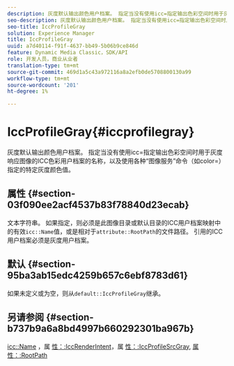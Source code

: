```yaml
---
description: 灰度默认输出颜色用户档案。 指定当没有使用icc=指定输出色彩空间时用于灰度响应图像的ICC色彩用户档案的名称，以及使用各种“图像服务”命令（如color=）指定的特定灰度颜色值。
seo-description: 灰度默认输出颜色用户档案。 指定当没有使用icc=指定输出色彩空间时用于灰度响应图像的ICC色彩用户档案的名称，以及使用各种“图像服务”命令（如color=）指定的特定灰度颜色值。
seo-title: IccProfileGray
solution: Experience Manager
title: IccProfileGray
uuid: a7d40114-f91f-4637-bb49-5b06b9ce846d
feature: Dynamic Media Classic，SDK/API
role: 开发人员，商业从业者
translation-type: tm+mt
source-git-commit: 469d1a5c43a972116a8a2efb0de5708800130a99
workflow-type: tm+mt
source-wordcount: '201'
ht-degree: 1%

---
```



# IccProfileGray{#iccprofilegray}

灰度默认输出颜色用户档案。 指定当没有使用icc=指定输出色彩空间时用于灰度响应图像的ICC色彩用户档案的名称，以及使用各种“图像服务”命令（如color=）指定的特定灰度颜色值。

## 属性 {#section-03f090ee2acf4537b83f78840d23ecab}

文本字符串。 如果指定，则必须是此图像目录或默认目录的ICC用户档案映射中的有效`icc::Name`值，或是相对于`attribute::RootPath`的文件路径。 引用的ICC用户档案必须是灰度用户档案。

## 默认 {#section-95ba3ab15edc4259b657c6ebf8783d61}

如果未定义或为空，则从`default::IccProfileGray`继承。

## 另请参阅 {#section-b737b9a6a8bd4997b660292301ba967b}

[icc::Name](../../../../../is-api/image-catalog/image-serving-api-ref/c-image-catalog-reference/c-icc-profile-map-reference/r-name-icc.md#reference-9e7d3c8e35434981a3dfac66b8946cbe) ，属 [性：:IccRenderIntent](../../../../../is-api/image-catalog/image-serving-api-ref/c-image-catalog-reference/c-attributes-reference/r-iccrenderintent.md#reference-012f207f28bd4406a5368d23ed95a51f)，属 [性：:IccProfileSrcGray](../../../../../is-api/image-catalog/image-serving-api-ref/c-image-catalog-reference/c-attributes-reference/r-iccprofilesrcgray.md#reference-a717831da24d43f680d01393660f12f9), [属性：:RootPath](../../../../../is-api/image-catalog/image-serving-api-ref/c-image-catalog-reference/c-attributes-reference/r-rootpath.md#reference-17d57e5967be403b8408fa7214017494)
